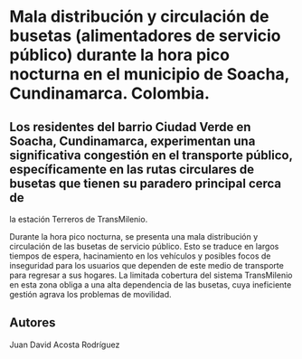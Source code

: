 # Mala distribución y circulación de busetas (alimentadores de servicio público) durante la hora pico nocturna en el municipio de Soacha, Cundinamarca. Colombia.

## Los residentes del barrio Ciudad Verde en Soacha, Cundinamarca, experimentan una significativa congestión en el transporte público, específicamente en las rutas circulares de busetas que tienen su paradero principal cerca de
la estación Terreros de TransMilenio.

Durante la hora pico nocturna, se presenta una mala distribución y circulación de las busetas de servicio público.
Esto se traduce en largos tiempos de espera, hacinamiento en los vehículos y posibles focos de inseguridad para
los usuarios que dependen de este medio de transporte para regresar a sus hogares. La limitada cobertura del
sistema TransMilenio en esta zona obliga a una alta dependencia de las busetas, cuya ineficiente gestión agrava
los problemas de movilidad.

## Autores

Juan David Acosta Rodríguez
